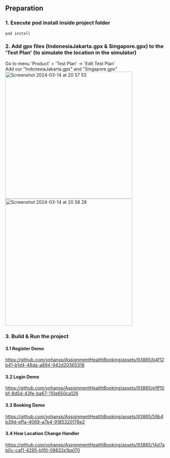 ## Preparation
### 1. Execute pod install inside project folder
```
pod install
```

### 2. Add gpx files (IndonesiaJakarta.gpx & Singapore.gpx) to the 'Test Plan' (to simulate the location in the simulator)
Go to menu 'Product' > 'Test Plan' -> 'Edit Test Plan'  </br>
Add our "IndonesiaJakarta.gpx" and "Singapore.gpx" </br>
<img width="400" alt="Screenshot 2024-03-14 at 20 57 53" src="https://github.com/yohansp/AssignmentHealthBooking/assets/93885/4746d88c-ece6-4018-b2be-1f6c3346b260">
<img width="400" alt="Screenshot 2024-03-14 at 20 58 28" src="https://github.com/yohansp/AssignmentHealthBooking/assets/93885/5fce69c6-d643-4a51-a77d-cc549434dd18">

### 3. Build & Run the project
#### 3.1 Register Demo
https://github.com/yohansp/AssignmentHealthBooking/assets/93885/b4f12b41-b1d4-48da-a894-942d20365318

#### 3.2 Login Demo
https://github.com/yohansp/AssignmentHealthBooking/assets/93885/e1ff10bf-8d5d-43fe-ba67-110e650ca126

#### 3.3 Booking Demo
https://github.com/yohansp/AssignmentHealthBooking/assets/93885/59b4b39d-effa-4069-a7b4-9185320178e2

#### 3.4 How Location Change Handler
https://github.com/yohansp/AssignmentHealthBooking/assets/93885/14d7ab0c-caf1-4295-b1f0-08832e1ba170




